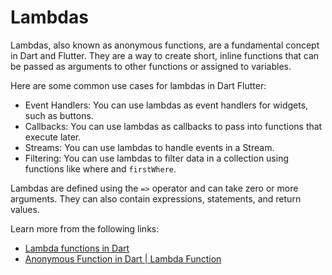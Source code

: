 # Lambdas

Lambdas, also known as anonymous functions, are a fundamental concept in Dart and Flutter. They are a way to create short, inline functions that can be passed as arguments to other functions or assigned to variables.

Here are some common use cases for lambdas in Dart Flutter:

- Event Handlers: You can use lambdas as event handlers for widgets, such as buttons.
- Callbacks: You can use lambdas as callbacks to pass into functions that execute later.
- Streams: You can use lambdas to handle events in a Stream.
- Filtering: You can use lambdas to filter data in a collection using functions like where and `firstWhere`.

Lambdas are defined using the `=>` operator and can take zero or more arguments. They can also contain expressions, statements, and return values.

Learn more from the following links:

- [Lambda functions in Dart](https://medium.com/jay-tillu/lambda-functions-in-dart-7db8b759f07a)
- [Anonymous Function in Dart | Lambda Function](https://www.youtube.com/watch?v=XTKKQdTAR0U)
